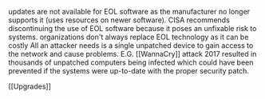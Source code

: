 updates are not available for EOL software as the manufacturer no longer supports it (uses resources on newer software).
CISA recommends discontinuing the use of EOL software because it poses an unfixable risk to systems.
organizations don't always replace EOL technology as it can be costly
All an attacker needs is a single unpatched device to gain access to the network and cause problems.
E.G. [[WannaCry]] attack 2017 resulted in thousands of unpatched computers being infected which could have been prevented if the systems were up-to-date with the proper security patch.



[[Upgrades]]
